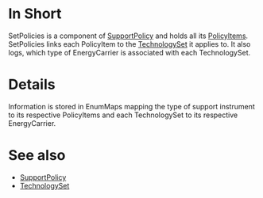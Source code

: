 # In Short

SetPolicies is a component of [SupportPolicy](../Agents/SupportPolicy.md) and holds all its [PolicyItems](./PolicyItem.md).
SetPolicies links each PolicyItem to the [TechnologySet](../Comms/TechnologySet.md) it applies to.
It also logs, which type of EnergyCarrier is associated with each TechnologySet.

# Details

Information is stored in EnumMaps mapping the type of support instrument to its respective PolicyItems and each TechnologySet to its respective EnergyCarrier.

# See also

* [SupportPolicy](../Agents/SupportPolicy.md)
* [TechnologySet](../Comms/TechnologySet.md)
